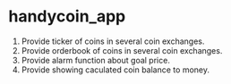 # handycoin_app
1. Provide ticker of coins in several coin exchanges.
2. Provide orderbook of coins in several coin exchanges.
3. Provide alarm function about goal price.
4. Provide showing caculated coin balance to money.
